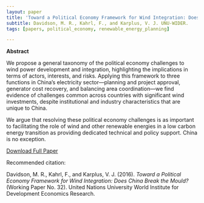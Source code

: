 ```yaml
---
layout: paper
title: 'Toward a Political Economy Framework for Wind Integration: Does China Break the Mould?'
subtitle: Davidson, M. R., Kahrl, F., and Karplus, V. J. UNU-WIDER.
tags: [papers, political_economy, renewable_energy_planning]

---
```


**Abstract**

We propose a general taxonomy of the political economy challenges to wind power development and integration, highlighting the implications in terms of actors, interests, and risks. Applying this framework to three functions in China’s electricity sector—planning and project approval, generator cost recovery, and balancing area coordination—we find evidence of challenges common across countries with significant wind investments, despite institutional and industry characteristics that are unique to China.

We argue that resolving these political economy challenges is as important to facilitating the role of wind and other renewable energies in a low carbon energy transition as providing dedicated technical and policy support. China is no exception.


[Download Full Paper](https://www.wider.unu.edu/publication/towards-political-economy-framework-wind-power)

Recommended citation:

Davidson, M. R., Kahrl, F., and Karplus, V. J. (2016). _Toward a Political Economy Framework for Wind
Integration: Does China Break the Mould?_ (Working Paper No. 32). United Nations University World
Institute for Development Economics Research.
